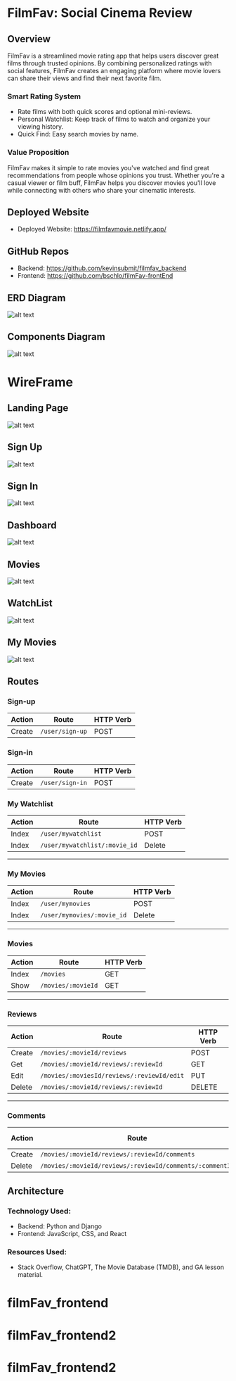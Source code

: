 # FilmFav: Social Cinema Review

## Overview
FilmFav is a streamlined movie rating app that helps users discover great films through trusted opinions. By combining personalized ratings with social features, FilmFav creates an engaging platform where movie lovers can share their views and find their next favorite film.


### Smart Rating System
- Rate films with both quick scores and optional mini-reviews.
- Personal Watchlist: Keep track of films to watch and organize your viewing history.
- Quick Find: Easy search movies by name.


### Value Proposition
FilmFav makes it simple to rate movies you've watched and find great recommendations from people whose opinions you trust. Whether you're a casual viewer or film buff, FilmFav helps you discover movies you'll love while connecting with others who share your cinematic interests.


## Deployed Website 
 - Deployed Website: https://filmfavmovie.netlify.app/

## GitHub Repos
- Backend: https://github.com/kevinsubmit/filmfav_backend
- Frontend: https://github.com/bschlo/filmFav-frontEnd

## ERD Diagram

![alt text](./README-photos/ED48C00A-3508-43D7-992C-DB6E6FCB8C1C.png)

## Components Diagram

![alt text](./README-photos/image%20(1).png)


# WireFrame

## Landing Page
![alt text](./README-photos/Screenshot%202025-01-27%20at%202.46.28 PM.png)

## Sign Up
![alt text](./README-photos/signup-filmfav.png)

## Sign In
![alt text](./README-photos/signin-filmfav.png)

## Dashboard
![alt text](./README-photos/dashboard-filmfav.png)

## Movies
![alt text](./README-photos/movies-filmfav.png)

## WatchList
![alt text](./README-photos/watchlist-filmfav.png)

## My Movies
![alt text](./README-photos/mymovies-filmfav.png)

















## Routes

### Sign-up
| Action  | Route       | HTTP Verb |
|---------|-------------|-----------|
| Create  | `/user/sign-up`  | POST      |
### Sign-in
| Action  | Route           | HTTP Verb |
|---------|-----------------|-----------|
| Create  | `/user/sign-in` | POST      |


### My Watchlist
| Action | Route               | HTTP Verb |
|--------|---------------------|-----------|
| Index  | `/user/mywatchlist`   | POST       |
| Index  | `/user/mywatchlist/:movie_id`   | Delete     |
---
### My Movies
| Action | Route               | HTTP Verb |
|--------|---------------------|-----------|
| Index  | `/user/mymovies`    | POST       |
| Index  | `/user/mymovies/:movie_id`    | Delete     |
---
### Movies
| Action  | Route                   | HTTP Verb |
|---------|-------------------------|-----------|
| Index   | `/movies`               | GET       |
| Show    | `/movies/:movieId`      | GET       |
---
### Reviews
| Action  | Route                                | HTTP Verb |
|---------|--------------------------------------|-----------|
| Create  | `/movies/:movieId/reviews`          | POST       |
| Get     | `/movies/:movieId/reviews/:reviewId`| GET        |
|Edit     | `/movies/:moviesId/reviews/:reviewId/edit` | PUT |
| Delete  | `/movies/:movieId/reviews/:reviewId`| DELETE     |
---
### Comments
| Action  | Route                                        | HTTP Verb |
|---------|---------------------------------------------|-----------|
| Create  | `/movies/:movieId/reviews/:reviewId/comments`         | POST      |
| Delete  | `/movies/:movieId/reviews/:reviewId/comments/:commentId` | DELETE    |


## Architecture

### Technology Used: 

- Backend: Python and Django
- Frontend: JavaScript, CSS, and React

### Resources Used:

- Stack Overflow, ChatGPT, The Movie Database (TMDB), and GA lesson material.
# filmFav_frontend
# filmFav_frontend2
# filmFav_frontend2
